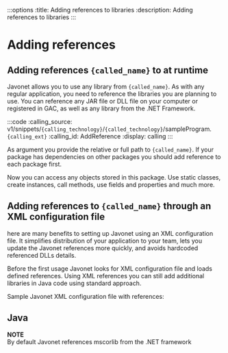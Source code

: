 :::options
:title: Adding references to libraries
:description: Adding references to libraries
:::

# Adding references

## Adding references `{called_name}` to at runtime

Javonet allows you to use any library from `{called_name}`. As with any regular application, you need to reference the libraries you are planning to use. You can reference any JAR file or DLL file on your computer or registered in GAC, as well as any library from the .NET Framework.  

:::code 
:calling_source: v1/snippets/`{calling_technology}`/`{called_technology}`/sampleProgram.`{calling_ext}`
:calling_id: AddReference
:display: calling
:::

As argument you provide the relative or full path to `{called_name}`. If your package has dependencies on other packages you should add reference to each package first.  

Now you can access any objects stored in this package. Use static classes, create instances, call methods, use fields and properties and much more.

## Adding references to `{called_name}` through an XML configuration file

here are many benefits to setting up Javonet using an XML configuration file. It simplifies distribution of your application to your team, lets you update the Javonet references more quickly, and avoids hardcoded referenced DLLs details.  

Before the first usage Javonet looks for XML configuration file and loads defined references. Using XML references you can still add additional libraries in Java code using standard approach.

Sample Javonet XML configuration file with references:

## Java 

**NOTE**  
By default Javonet references mscorlib from the .NET framework

